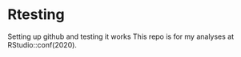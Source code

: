 # Rtesting

Setting up github and testing it works This repo is for my analyses at RStudio::conf(2020).
